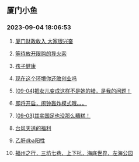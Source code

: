 ## 厦门小鱼 
### 2023-09-04 18:06:53

1. [厦门财政收入 大家很兴奋](http://bbs.xmfish.com/read-htm-tid-18065631.html)

2. [等待放开限购的导火索](http://bbs.xmfish.com/read-htm-tid-18065660.html)

3. [孩子健康](http://bbs.xmfish.com/read-htm-tid-18065653.html)

4. [现在这个环境你还敢创业吗](http://bbs.xmfish.com/read-htm-tid-18065757.html)

5. [[09-04]把女儿变成这样不是她的错，是我的问题！](http://bbs.xmfish.com/read-htm-tid-18065882.html)

6. [即将开启，闹钟轰炸模式哦。。。](http://bbs.xmfish.com/read-htm-tid-18065692.html)

7. [[09-03]其实国足也没那么糟糕！](http://bbs.xmfish.com/read-htm-tid-18065690.html)

8. [台风天送的福利](http://bbs.xmfish.com/read-htm-tid-18065643.html)

9. [乙肝dba阳性](http://bbs.xmfish.com/read-htm-tid-18065662.html)

10. [福州之行，三坊七巷，上下杭，海底世界，左海公园](http://bbs.xmfish.com/read-htm-tid-18065746.html)

